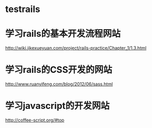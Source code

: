 # testrails

# 学习rails的基本开发流程网站
http://wiki.jikexueyuan.com/project/rails-practice/Chapter_1/1.3.html

# 学习rails的CSS开发的网站
http://www.ruanyifeng.com/blog/2012/06/sass.html

# 学习javascript的开发网站
http://coffee-script.org/#top


